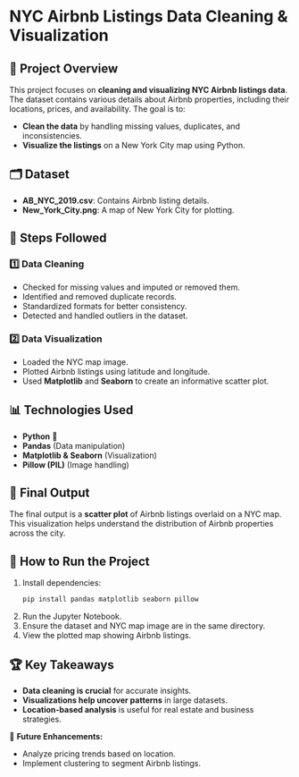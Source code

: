 # NYC Airbnb Listings Data Cleaning & Visualization

## 📌 Project Overview
This project focuses on **cleaning and visualizing NYC Airbnb listings data**. The dataset contains various details about Airbnb properties, including their locations, prices, and availability. The goal is to:
- **Clean the data** by handling missing values, duplicates, and inconsistencies.
- **Visualize the listings** on a New York City map using Python.

## 🗂 Dataset
- **AB_NYC_2019.csv**: Contains Airbnb listing details.
- **New_York_City.png**: A map of New York City for plotting.

## 🔧 Steps Followed
### 1️⃣ Data Cleaning
- Checked for missing values and imputed or removed them.
- Identified and removed duplicate records.
- Standardized formats for better consistency.
- Detected and handled outliers in the dataset.

### 2️⃣ Data Visualization
- Loaded the NYC map image.
- Plotted Airbnb listings using latitude and longitude.
- Used **Matplotlib** and **Seaborn** to create an informative scatter plot.

## 📊 Technologies Used
- **Python** 🐍
- **Pandas** (Data manipulation)
- **Matplotlib & Seaborn** (Visualization)
- **Pillow (PIL)** (Image handling)

## 📌 Final Output
The final output is a **scatter plot** of Airbnb listings overlaid on a NYC map. This visualization helps understand the distribution of Airbnb properties across the city.

## 🚀 How to Run the Project
1. Install dependencies:
   ```bash
   pip install pandas matplotlib seaborn pillow
   ```
2. Run the Jupyter Notebook.
3. Ensure the dataset and NYC map image are in the same directory.
4. View the plotted map showing Airbnb listings.

## 🏆 Key Takeaways
- **Data cleaning is crucial** for accurate insights.
- **Visualizations help uncover patterns** in large datasets.
- **Location-based analysis** is useful for real estate and business strategies.

📌 **Future Enhancements:**
- Analyze pricing trends based on location.
- Implement clustering to segment Airbnb listings.


